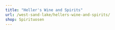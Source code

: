 ```yaml
---
title: "Heller's Wine and Spirits"
url: /west-sand-lake/hellers-wine-and-spirits/
shop: Spirituosen
---
```

